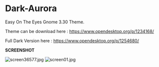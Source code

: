 # Dark-Aurora
Easy On The Eyes Gnome 3.30 Theme.

Theme can be download here : https://www.opendesktop.org/p/1234168/

Full Dark Version here : https://www.opendesktop.org/p/1254680/



<b>SCREENSHOT</b>

<img src="https://cdn.scrot.moe/images/2018/11/14/screen36577.jpg" alt="screen36577.jpg" border="0" />

<img src="https://cdn.scrot.moe/images/2018/11/14/screen01.jpg" alt="screen01.jpg" border="0" />
